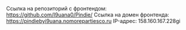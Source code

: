 Ссылка на репозиторий с фронтендом: https://github.com/I9uana0/Pindie/
Ссылка на домен фронтенда: https://pindiebyi9uana.nomorepartiesco.ru
IP-адрес: 158.160.167.228gi